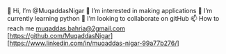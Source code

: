 👋 Hi, I’m @MuqaddasNigar
👀 I’m interested in making applications
🌱 I’m currently learning python
💞️ I’m looking to collaborate on gitHub 
📫 How to reach me muqaddas.bahria@2gmail.com [https://github.com/MuqaddasNigar] [https://www.linkedin.com/in/muqaddas-nigar-99a77b276/]
